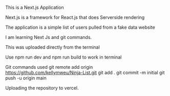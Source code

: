 This is a Next.js Application

Next.js is a framework for React.js that does Serverside rendering

The application is a simple list of users pulled from a fake data website

I am learning Next Js and git commands.

This was uploaded directly from the terminal

Use npm run dev and npm run build to work in terminal

Git commands used
git remote add origin https://github.com/kellymweu/Ninja-List.git
git add .
git commit -m initial
git push -u origin main

Uploading the repository to vercel.

